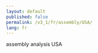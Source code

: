 ```yaml
---
layout: default
published: false
permalink: /v3_1/fr/assembly/USA/
lang: fr
---
```


assembly analysis USA
